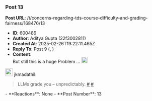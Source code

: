 ### Post 13
**Post URL**: /t/concerns-regarding-tds-course-difficulty-and-grading-fairness/168476/13
- **ID**: 600486
- **Author**: Aditya Gupta (22f3002811)
- **Created At**: 2025-02-26T19:22:11.465Z
- **Reply To**: Post 9 (, )
- **Content**:  
  But still this is a huge Problem … <img src="https://emoji.discourse-cdn.com/google/expressionless.png?v=12" title=":expressionless:" class="emoji" alt=":expressionless:" loading="lazy" width="20" height="20">
<aside class="quote group-ds-students" data-username="jkmadathil" data-post="9" data-topic="168476">
<div class="title">
<div class="quote-controls"></div>
<img alt="" width="24" height="24" src="https://dub1.discourse-cdn.com/flex013/user_avatar/discourse.onlinedegree.iitm.ac.in/jkmadathil/48/100121_2.png" class="avatar"> jkmadathil:</div>
<blockquote>
LLMs grade you – unpredictably. <a href="https://discourse.onlinedegree.iitm.ac.in/t/concerns-regarding-unfair-grading-practices-for-tds-project-2/160611/10">#</a> <a href="https://discourse.onlinedegree.iitm.ac.in/t/wrong-marks-in-project-2/160355/9">#</a>
</blockquote>
</aside>
- **Reactions**: None
- **Post Number**: 13

